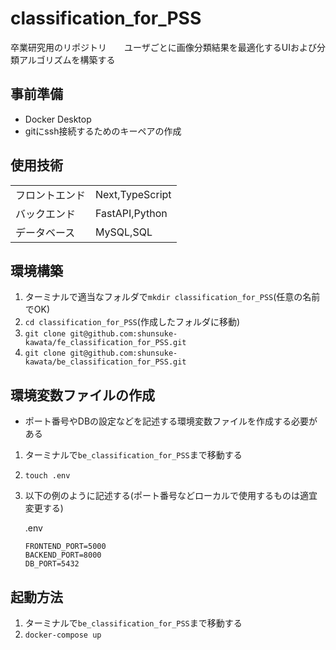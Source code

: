 # classification_for_PSS
卒業研究用のリポジトリ　　ユーザごとに画像分類結果を最適化するUIおよび分類アルゴリズムを構築する

## 事前準備
- Docker Desktop
- gitにssh接続するためのキーペアの作成

## 使用技術
|  |  |
| -- | -- |
| フロントエンド | Next,TypeScript | 
| バックエンド | FastAPI,Python |
| データベース | MySQL,SQL |

## 環境構築
1. ターミナルで適当なフォルダで```mkdir classification_for_PSS```(任意の名前でOK)
1. ```cd classification_for_PSS```(作成したフォルダに移動)
1. ```git clone git@github.com:shunsuke-kawata/fe_classification_for_PSS.git```
1. ```git clone git@github.com:shunsuke-kawata/be_classification_for_PSS.git```

## 環境変数ファイルの作成
- ポート番号やDBの設定などを記述する環境変数ファイルを作成する必要がある

1. ターミナルで```be_classification_for_PSS```まで移動する
1. ```touch .env```
1. 以下の例のように記述する(ポート番号などローカルで使用するものは適宜変更する)

    .env

    ```
    FRONTEND_PORT=5000
    BACKEND_PORT=8000
    DB_PORT=5432
    ```

## 起動方法
1. ターミナルで```be_classification_for_PSS```まで移動する
1. ```docker-compose up```
